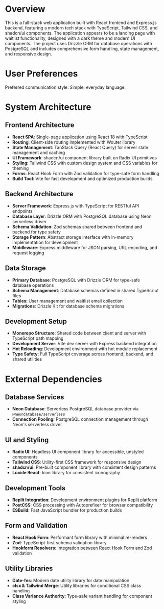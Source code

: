 # Overview

This is a full-stack web application built with React frontend and Express.js backend, featuring a modern tech stack with TypeScript, Tailwind CSS, and shadcn/ui components. The application appears to be a landing page with waitlist functionality, designed with a dark theme and modern UI components. The project uses Drizzle ORM for database operations with PostgreSQL and includes comprehensive form handling, state management, and responsive design.

# User Preferences

Preferred communication style: Simple, everyday language.

# System Architecture

## Frontend Architecture
- **React SPA**: Single-page application using React 18 with TypeScript
- **Routing**: Client-side routing implemented with Wouter library
- **State Management**: TanStack Query (React Query) for server state management and caching
- **UI Framework**: shadcn/ui component library built on Radix UI primitives
- **Styling**: Tailwind CSS with custom design system and CSS variables for theming
- **Forms**: React Hook Form with Zod validation for type-safe form handling
- **Build Tool**: Vite for fast development and optimized production builds

## Backend Architecture
- **Server Framework**: Express.js with TypeScript for RESTful API endpoints
- **Database Layer**: Drizzle ORM with PostgreSQL database using Neon serverless driver
- **Schema Validation**: Zod schemas shared between frontend and backend for type safety
- **Storage Pattern**: Abstract storage interface with in-memory implementation for development
- **Middleware**: Express middleware for JSON parsing, URL encoding, and request logging

## Data Storage
- **Primary Database**: PostgreSQL with Drizzle ORM for type-safe database operations
- **Schema Management**: Database schemas defined in shared TypeScript files
- **Tables**: User management and waitlist email collection
- **Migrations**: Drizzle Kit for database schema migrations

## Development Setup
- **Monorepo Structure**: Shared code between client and server with TypeScript path mapping
- **Development Server**: Vite dev server with Express backend integration
- **Hot Reloading**: Development environment with hot module replacement
- **Type Safety**: Full TypeScript coverage across frontend, backend, and shared utilities

# External Dependencies

## Database Services
- **Neon Database**: Serverless PostgreSQL database provider via `@neondatabase/serverless`
- **Connection Pooling**: PostgreSQL connection management through Neon's serverless driver

## UI and Styling
- **Radix UI**: Headless UI component library for accessible, unstyled components
- **Tailwind CSS**: Utility-first CSS framework for responsive design
- **shadcn/ui**: Pre-built component library with consistent design patterns
- **Lucide React**: Icon library for consistent iconography

## Development Tools
- **Replit Integration**: Development environment plugins for Replit platform
- **PostCSS**: CSS processing with Autoprefixer for browser compatibility
- **ESBuild**: Fast JavaScript bundler for production builds

## Form and Validation
- **React Hook Form**: Performant form library with minimal re-renders
- **Zod**: TypeScript-first schema validation library
- **Hookform Resolvers**: Integration between React Hook Form and Zod validation

## Utility Libraries
- **Date-fns**: Modern date utility library for date manipulation
- **clsx & Tailwind Merge**: Utility libraries for conditional CSS class handling
- **Class Variance Authority**: Type-safe variant handling for component styling